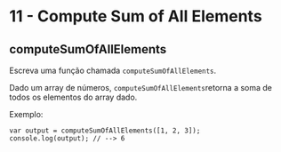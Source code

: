 # 11 - Compute Sum of All Elements

## computeSumOfAllElements

Escreva uma função chamada `computeSumOfAllElements`.

Dado um array de números, `computeSumOfAllElements`retorna a soma de todos os elementos do array dado.

Exemplo:

```text
var output = computeSumOfAllElements([1, 2, 3]);
console.log(output); // --> 6
```


